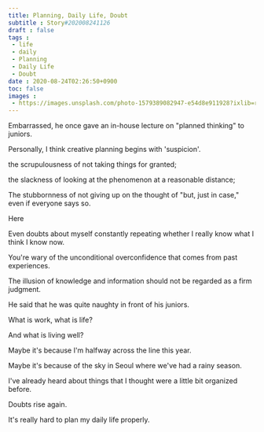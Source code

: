 ```yaml
---
title: Planning, Daily Life, Doubt
subtitle : Story#202008241126
draft : false
tags :
 - life
 - daily
 - Planning
 - Daily Life
 - Doubt
date : 2020-08-24T02:26:50+0900
toc: false
images : 
 - https://images.unsplash.com/photo-1579389082947-e54d8e911928?ixlib=rb-1.2.1&q=80&fm=jpg&crop=entropy&cs=tinysrgb&w=1080&fit=max&ixid=eyJhcHBfaWQiOjE1NTU0OX0
---
```


Embarrassed, he once gave an in-house lecture on "planned thinking" to juniors.  

Personally, I think creative planning begins with 'suspicion'.  

the scrupulousness of not taking things for granted;  

the slackness of looking at the phenomenon at a reasonable distance;  

The stubbornness of not giving up on the thought of "but, just in case," even if everyone says so.  

Here  

Even doubts about myself constantly repeating whether I really know what I think I know now.  

You're wary of the unconditional overconfidence that comes from past experiences.  

The illusion of knowledge and information should not be regarded as a firm judgment.  

He said that he was quite naughty in front of his juniors.  

What is work, what is life?  

And what is living well?  

Maybe it's because I'm halfway across the line this year.  

Maybe it's because of the sky in Seoul where we've had a rainy season.  

I've already heard about things that I thought were a little bit organized before.  

Doubts rise again.  

It's really hard to plan my daily life properly.  

